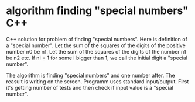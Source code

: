 # algorithm finding "special numbers" C++

C++ solution for problem of finding "special numbers". Here is definition of a "special number".
Let the sum of the squares of the digits of the positive number n0 be n1.
Let the sum of the squares of the digits of the number n1 be n2 etc. If ni = 1 for some i bigger than 1, we call the initial digit a "special number".

The algorithm is finding "special numbers" and one number after. The reasult is writing on the screen.
Programm uses standard input/output. First it's getting number of tests and then check if input value is a "special number".
